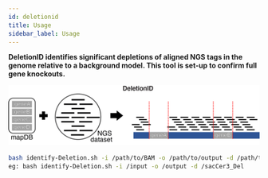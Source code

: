 ```yaml
---
id: deletionid
title: Usage
sidebar_label: Usage
---
```


<!-- [deletionid-icon]:../static/genopipe-img/deletionid-icon.png -->

__DeletionID identifies significant depletions of aligned NGS tags in the genome relative to a background model. This tool is set-up to confirm full gene knockouts.__

![Figure1B](/genopipe-img/figure1b.png)

```bash
bash identify-Deletion.sh -i /path/to/BAM -o /path/to/output -d /path/to/genome/database
eg: bash identify-Deletion.sh -i /input -o /output -d /sacCer3_Del
```
